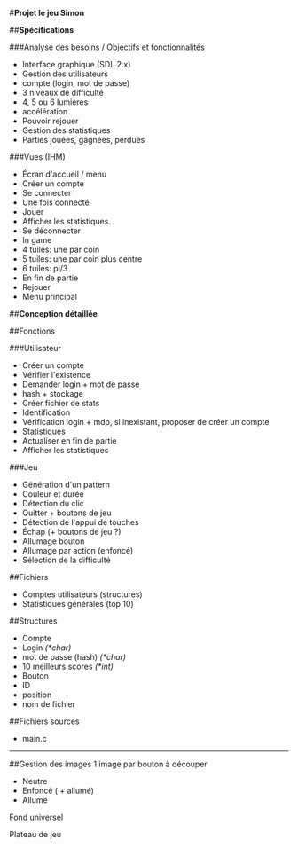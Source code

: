 #**Projet le jeu Simon**

##**Spécifications**

###Analyse des besoins / Objectifs et fonctionnalités
- Interface graphique (SDL 2.x)
- Gestion des utilisateurs
 - compte (login, mot de passe)
- 3 niveaux de difficulté
 - 4, 5 ou 6 lumières
 - accélération
- Pouvoir rejouer
- Gestion des statistiques
 - Parties jouées, gagnées, perdues

###Vues (IHM)
- Écran d'accueil / menu
 - Créer un compte
 - Se connecter
- Une fois connecté
 - Jouer
 - Afficher les statistiques
 - Se déconnecter
- In game
 - 4 tuiles: une par coin
 - 5 tuiles: une par coin plus centre
 - 6 tuiles: pi/3
- En fin de partie
 - Rejouer
 - Menu principal

##**Conception détaillée**

##Fonctions

###Utilisateur
- Créer un compte
 - Vérifier l'existence
 - Demander login + mot de passe
 - hash + stockage
 - Créer fichier de stats
- Identification
 - Vérification login + mdp, si inexistant, proposer de créer un compte
- Statistiques
 - Actualiser en fin de partie
 - Afficher les statistiques


###Jeu
- Génération d'un pattern
 - Couleur et durée
- Détection du clic
 - Quitter + boutons de jeu
- Détection de l'appui de touches
 - Échap (+ boutons de jeu ?)
- Allumage bouton
- Allumage par action (enfoncé)
- Sélection de la difficulté

##Fichiers
- Comptes utilisateurs (structures)
- Statistiques générales (top 10)

##Structures
 - Compte
  - Login *(\*char)*
  - mot de passe (hash) *(\*char)*
  - 10 meilleurs scores *(\*int)*
 - Bouton
  - ID
  - position
  - nom de fichier

##Fichiers sources
 - main.c
 

----------

##Gestion des images
1 image par bouton à découper
- Neutre
- Enfoncé ( + allumé)
- Allumé

Fond universel

Plateau de jeu
